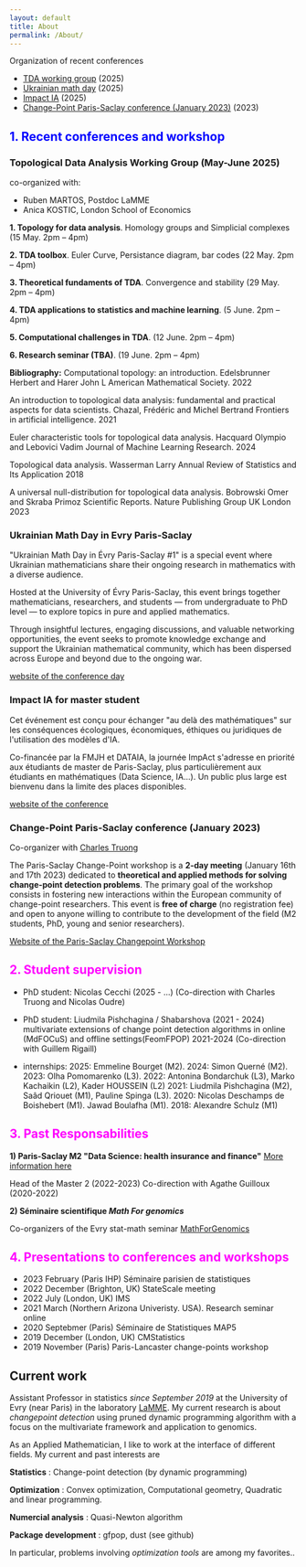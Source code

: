 ```yaml
---
layout: default
title: About
permalink: /About/
---
```


Organization of recent conferences

- [TDA working group](#tda) (2025)
- [Ukrainian math day](#ukraine) (2025)
- [Impact IA](#impact) (2025)
- [Change-Point Paris-Saclay conference (January 2023)](#chpt) (2023)


## <span style="color:blue;"> 1. Recent conferences and workshop  </span> 

### <a id="tda"> Topological Data Analysis Working Group (May-June 2025)

co-organized with:
- Ruben MARTOS, Postdoc LaMME
- Anica KOSTIC, London School of Economics

**1.	Topology for data analysis**. 
Homology groups and Simplicial complexes
(15 May. 2pm – 4pm)
  	
**2.	TDA toolbox**.
Euler Curve, Persistance diagram, bar codes
(22 May. 2pm – 4pm)
  	
**3.	Theoretical fundaments of TDA**.
Convergence and stability
(29 May. 2pm – 4pm)
  	
**4.	TDA applications to statistics and machine learning**.
(5 June. 2pm – 4pm)

**5.	Computational challenges in TDA**.
(12 June. 2pm – 4pm)

**6.	Research seminar (TBA)**.
(19 June. 2pm – 4pm)

**Bibliography:**
Computational topology: an introduction. Edelsbrunner Herbert and Harer John L
American Mathematical Society. 2022

An introduction to topological data analysis: fundamental and practical aspects for data scientists. Chazal, Frédéric and Michel Bertrand
Frontiers in artificial intelligence. 2021

Euler characteristic tools for topological data analysis. Hacquard Olympio and Lebovici Vadim
Journal of Machine Learning Research. 2024

Topological data analysis. Wasserman Larry
Annual Review of Statistics and Its Application 2018

A universal null-distribution for topological data analysis. Bobrowski Omer and Skraba Primoz
Scientific Reports. Nature Publishing Group UK London 2023


### <a id="ukraine"> Ukrainian Math Day in Evry Paris-Saclay

"Ukrainian Math Day in Évry Paris-Saclay #1" is a special event where Ukrainian mathematicians share their ongoing research in mathematics with a diverse audience.

Hosted at the University of Évry Paris-Saclay, this event brings together mathematicians, researchers, and students — from undergraduate to PhD level — to explore topics in pure and applied mathematics.

Through insightful lectures, engaging discussions, and valuable networking opportunities, the event seeks to promote knowledge exchange and support the Ukrainian mathematical community, which has been dispersed across Europe and beyond due to the ongoing war.

[website of the conference day](https://indico.math.cnrs.fr/event/13784/)

### <a id="impact"> Impact IA for master student

Cet événement est conçu pour échanger "au delà des mathématiques" sur les conséquences écologiques, économiques, éthiques ou juridiques de l'utilisation des modèles d'IA.
 
Co-financée par la FMJH et DATAIA, la journée ImpAct s'adresse en priorité aux étudiants de master de Paris-Saclay, plus particulièrement aux étudiants en mathématiques (Data Science, IA...). Un public plus large est bienvenu dans la limite des places disponibles.

[website of the conference](https://indico.math.cnrs.fr/event/13759/)

### <a id="chpt"> Change-Point Paris-Saclay conference (January 2023)

Co-organizer with [Charles Truong](https://charles.doffy.net)

The Paris-Saclay Change-Point workshop is a **2-day meeting** (January 16th and 17th 2023) dedicated to **theoretical and applied methods for solving change-point detection problems**. The primary goal of the workshop consists in fostering new interactions within the European community of change-point researchers. This event is **free of charge** (no registration fee) and open to anyone willing to contribute to the development of the field (M2 students, PhD, young and senior researchers).

[Website of the Paris-Saclay Changepoint Workshop](https://parissaclaychangepoint.github.io)



## <span style="color:Magenta;"> 2. Student supervision </span> 

+ PhD student: Nicolas Cecchi (2025 - ...)
 (Co-direction with Charles Truong and Nicolas Oudre)

+ PhD student: Liudmila Pishchagina / Shabarshova (2021 - 2024)
multivariate extensions of change point detection algorithms in online (MdFOCuS) and offline settings(FeomFPOP) 2021-2024 (Co-direction with Guillem Rigaill)

+ internships:
  2025: Emmeline Bourget (M2). 2024: Simon Querné (M2). 2023: Olha Pomomarenko (L3). 2022: Antonina Bondarchuk (L3), Marko Kachaikin (L2), Kader HOUSSEIN (L2)
  2021: Liudmila Pishchagina (M2), Saâd Qriouet (M1), Pauline Spinga (L3). 2020: Nicolas Deschamps de Boishebert (M1). Jawad Boulafha (M1). 2018: Alexandre Schulz (M1)
  

## <span style="color:Magenta;"> 3. Past Responsabilities </span> 

**1) Paris-Saclay M2 "Data Science: health insurance and finance"** [More information here](https://www.universite-paris-saclay.fr/en/education/master/mathematics-and-applications/m2-data-science-health-insurance-and-finance)

Head of the Master 2 (2022-2023)
Co-direction with Agathe Guilloux (2020-2022)


**2) Séminaire scientifique *Math For genomics***

Co-organizers of the Evry stat-math seminar [MathForGenomics](https://mathforgenomics.github.io/)


## <span style="color:Magenta;"> 4. Presentations to conferences and workshops </span> 

- 2023 February (Paris IHP) Séminaire parisien de statistiques
- 2022 December (Brighton, UK) StateScale meeting
- 2022 July (London, UK) IMS
- 2021 March (Northern Arizona Univeristy. USA). Research seminar online
- 2020 Septebmer (Paris) Séminaire de Statistiques MAP5
- 2019 December (London, UK) CMStatistics
- 2019 November (Paris) Paris-Lancaster change-points workshop


## Current work

Assistant Professor in statistics *since September 2019* at the University of Evry (near Paris) in the laboratory [LaMME](http://www.math-evry.cnrs.fr/doku.php). My current research is about *changepoint detection* using pruned dynamic programming algorithm with a focus on the multivariate framework and application to genomics.


As an Applied Mathematician, I like to work at the interface of different fields. My current and past interests are 

**Statistics** : Change-point detection (by dynamic programming)

**Optimization** : Convex optimization, Computational geometry, Quadratic and linear programming.

**Numercial analysis** : Quasi-Newton algorithm

**Package development** : gfpop, dust (see github)

In particular, problems involving *optimization tools* are among my favorites.. 


